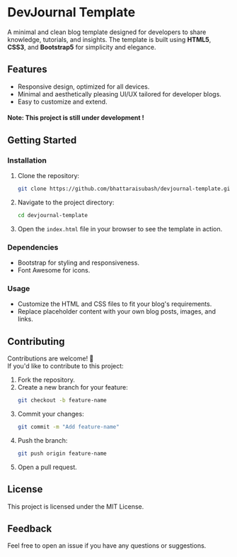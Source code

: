 # DevJournal Template  
A minimal and clean blog template designed for developers to share knowledge, tutorials, and insights. The template is built using **HTML5**, **CSS3**, and **Bootstrap5** for simplicity and elegance.  

## Features  
- Responsive design, optimized for all devices.  
- Minimal and aesthetically pleasing UI/UX tailored for developer blogs.  
- Easy to customize and extend.

#### Note: This project is still under development !

## Getting Started  

### Installation  
1. Clone the repository:  
    ```bash
    git clone https://github.com/bhattaraisubash/devjournal-template.git
    ```
2. Navigate to the project directory:  
    ```bash
    cd devjournal-template
    ```
3. Open the `index.html` file in your browser to see the template in action.

### Dependencies  
- Bootstrap for styling and responsiveness.  
- Font Awesome for icons.

### Usage  
- Customize the HTML and CSS files to fit your blog's requirements.  
- Replace placeholder content with your own blog posts, images, and links.

## Contributing  
Contributions are welcome! 🎉  
If you'd like to contribute to this project:  
1. Fork the repository.  
2. Create a new branch for your feature:  
    ```bash
    git checkout -b feature-name
    ```
3. Commit your changes:  
    ```bash
    git commit -m "Add feature-name"
    ```
4. Push the branch:  
    ```bash
    git push origin feature-name
    ```
5. Open a pull request.

## License  
This project is licensed under the MIT License.

## Feedback  
Feel free to open an issue if you have any questions or suggestions.